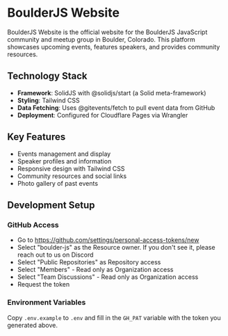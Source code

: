 # BoulderJS Website

BoulderJS Website is the official website for the BoulderJS JavaScript community
and meetup group in Boulder, Colorado. This platform showcases upcoming events,
features speakers, and provides community resources.

## Technology Stack

- **Framework**: SolidJS with @solidjs/start (a Solid meta-framework)
- **Styling**: Tailwind CSS
- **Data Fetching**: Uses @gitevents/fetch to pull event data from GitHub
- **Deployment**: Configured for Cloudflare Pages via Wrangler

## Key Features

- Events management and display
- Speaker profiles and information
- Responsive design with Tailwind CSS
- Community resources and social links
- Photo gallery of past events

## Development Setup

### GitHub Access

- Go to https://github.com/settings/personal-access-tokens/new
- Select "boulder-js" as the Resource owner. If you don't see it, please reach
  out to us on Discord
- Select "Public Repositories" as Repository access
- Select "Members" - Read only as Organization access
- Select "Team Discussions" - Read only as Organization access
- Request the token

### Environment Variables

Copy `.env.example` to `.env` and fill in the `GH_PAT` variable with the token
you generated above.
